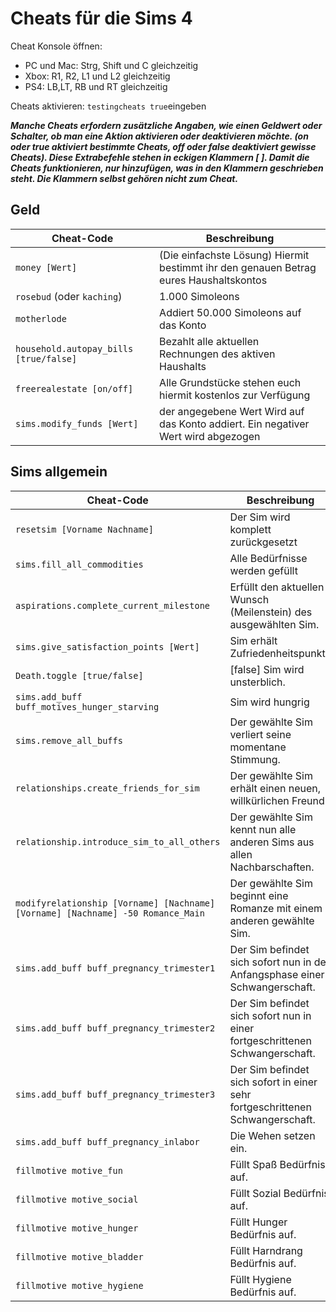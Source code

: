 # Cheats für die Sims 4
Cheat Konsole öffnen:

- PC und Mac: Strg, Shift und C gleichzeitig
- Xbox: R1, R2, L1 und L2 gleichzeitig
- PS4: LB,LT, RB und RT gleichzeitig

Cheats aktivieren: ```testingcheats true```eingeben

***Manche Cheats erfordern zusätzliche Angaben, wie einen Geldwert oder Schalter, ob man eine Aktion aktivieren oder deaktivieren möchte. (on oder true aktiviert bestimmte Cheats, off oder false deaktiviert gewisse Cheats). Diese Extrabefehle stehen in eckigen Klammern [ ]. Damit die Cheats funktionieren, nur hinzufügen, was in den Klammern geschrieben steht. Die Klammern selbst gehören nicht zum Cheat.***

## Geld

| Cheat-Code | Beschreibung |
|------------|--------------|
| ```money [Wert]``` | (Die einfachste Lösung)	Hiermit bestimmt ihr den genauen Betrag eures Haushaltskontos |
| ```rosebud``` (oder ```kaching```) | 1.000 Simoleons |
| ```motherlode``` | Addiert 50.000 Simoleons auf das Konto |
| ```household.autopay_bills [true/false]``` | Bezahlt alle aktuellen Rechnungen des aktiven Haushalts |
| ```freerealestate [on/off]``` | Alle Grundstücke stehen euch hiermit kostenlos zur Verfügung |
| ```sims.modify_funds [Wert]``` | der angegebene Wert Wird auf das Konto addiert. Ein negativer Wert wird abgezogen |

## Sims allgemein

| Cheat-Code | Beschreibung |
|------------|--------------|
| ```resetsim [Vorname Nachname]``` | Der Sim wird komplett zurückgesetzt |
| ```sims.fill_all_commodities``` | Alle Bedürfnisse werden gefüllt |
| ```aspirations.complete_current_milestone``` | Erfüllt den aktuellen Wunsch (Meilenstein) des ausgewählten Sim. |
| ```sims.give_satisfaction_points [Wert]``` | Sim erhält Zufriedenheitspunkte |
| ```Death.toggle [true/false]``` | [false] Sim wird unsterblich. |
| ```sims.add_buff buff_motives_hunger_starving``` | Sim wird hungrig |
| ```sims.remove_all_buffs``` | Der gewählte Sim verliert seine momentane Stimmung. |
| ```relationships.create_friends_for_sim``` | 	Der gewählte Sim erhält einen neuen, willkürlichen Freund. |
| ```relationship.introduce_sim_to_all_others``` | 	Der gewählte Sim kennt nun alle anderen Sims aus allen Nachbarschaften. |
| ```modifyrelationship [Vorname] [Nachname] [Vorname] [Nachname] -50 Romance_Main ``` | Der gewählte Sim beginnt eine Romanze mit einem anderen gewählte Sim. |
| ```sims.add_buff buff_pregnancy_trimester1``` | Der Sim befindet sich sofort nun in der Anfangsphase einer Schwangerschaft. |
| ```sims.add_buff buff_pregnancy_trimester2``` | Der Sim befindet sich sofort nun in einer fortgeschrittenen Schwangerschaft. |
| ```sims.add_buff buff_pregnancy_trimester3``` | Der Sim befindet sich sofort in einer sehr fortgeschrittenen Schwangerschaft. |
| ```sims.add_buff buff_pregnancy_inlabor``` | Die Wehen setzen ein. |
| ```fillmotive motive_fun``` | Füllt Spaß Bedürfnis auf. |
| ```fillmotive motive_social``` | Füllt Sozial Bedürfnis auf. |
| ```fillmotive motive_hunger``` | Füllt Hunger Bedürfnis auf. |
| ```fillmotive motive_bladder``` | Füllt Harndrang Bedürfnis auf. |
| ```fillmotive motive_hygiene``` | Füllt Hygiene Bedürfnis auf. |


